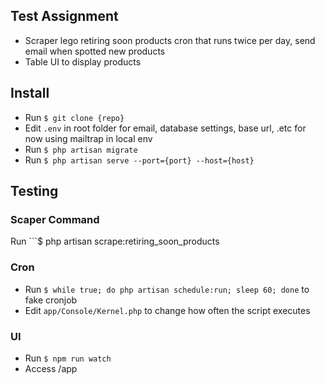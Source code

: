 ## Test Assignment

- Scraper lego retiring soon products cron that runs twice per day, send email when spotted new products
- Table UI to display products

## Install

- Run ```$ git clone {repo}```
- Edit ```.env``` in root folder for email, database settings, base url, .etc for now using mailtrap in local env
- Run ```$ php artisan migrate```
- Run ```$ php artisan serve --port={port} --host={host}```


## Testing

### Scaper Command

Run ```$ php artisan scrape:retiring_soon_products

### Cron

- Run ```$ while true; do php artisan schedule:run; sleep 60; done``` to fake cronjob
- Edit ```app/Console/Kernel.php``` to change how often the script executes

### UI

- Run ```$ npm run watch```
- Access /app

